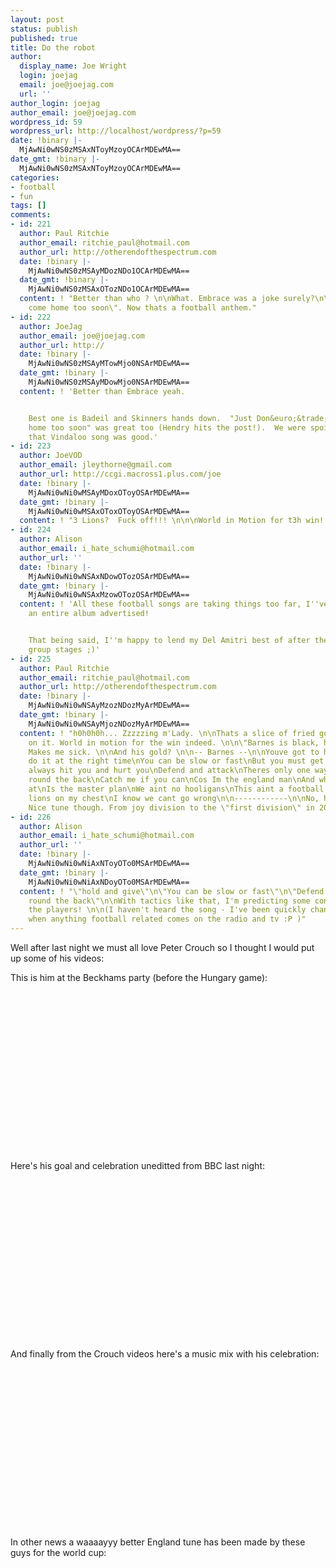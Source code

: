 ```yaml
---
layout: post
status: publish
published: true
title: Do the robot
author:
  display_name: Joe Wright
  login: joejag
  email: joe@joejag.com
  url: ''
author_login: joejag
author_email: joe@joejag.com
wordpress_id: 59
wordpress_url: http://localhost/wordpress/?p=59
date: !binary |-
  MjAwNi0wNS0zMSAxNToyMzoyOCArMDEwMA==
date_gmt: !binary |-
  MjAwNi0wNS0zMSAxNToyMzoyOCArMDEwMA==
categories:
- football
- fun
tags: []
comments:
- id: 221
  author: Paul Ritchie
  author_email: ritchie_paul@hotmail.com
  author_url: http://otherendofthespectrum.com
  date: !binary |-
    MjAwNi0wNS0zMSAyMDozNDo1OCArMDEwMA==
  date_gmt: !binary |-
    MjAwNi0wNS0zMSAxOTozNDo1OCArMDEwMA==
  content: ! "Better than who ? \n\nWhat. Embrace was a joke surely?\n\n\"Just Don't
    come home too soon\". Now thats a football anthem."
- id: 222
  author: JoeJag
  author_email: joe@joejag.com
  author_url: http://
  date: !binary |-
    MjAwNi0wNS0zMSAyMTowMjo0NSArMDEwMA==
  date_gmt: !binary |-
    MjAwNi0wNS0zMSAyMDowMjo0NSArMDEwMA==
  content: ! 'Better than Embrace yeah.


    Best one is Badeil and Skinners hands down.  "Just Don&euro;&trade;t come
    home too soon" was great too (Hendry hits the post!).  We were spoilt that year.  Even
    that Vindaloo song was good.'
- id: 223
  author: JoeVOD
  author_email: jleythorne@gmail.com
  author_url: http://ccgi.macross1.plus.com/joe
  date: !binary |-
    MjAwNi0wNi0wMSAyMDoxOToyOSArMDEwMA==
  date_gmt: !binary |-
    MjAwNi0wNi0wMSAxOToxOToyOSArMDEwMA==
  content: ! "3 Lions?  Fuck off!!! \n\n\nWorld in Motion for t3h win!!!!!1111!!11oneone!!"
- id: 224
  author: Alison
  author_email: i_hate_schumi@hotmail.com
  author_url: ''
  date: !binary |-
    MjAwNi0wNi0wNSAxNDowOTozOSArMDEwMA==
  date_gmt: !binary |-
    MjAwNi0wNi0wNSAxMzowOTozOSArMDEwMA==
  content: ! 'All these football songs are taking things too far, I''ve even seen
    an entire album advertised!


    That being said, I''m happy to lend my Del Amitri best of after the end of the
    group stages ;)'
- id: 225
  author: Paul Ritchie
  author_email: ritchie_paul@hotmail.com
  author_url: http://otherendofthespectrum.com
  date: !binary |-
    MjAwNi0wNi0wNSAyMzozNDozMyArMDEwMA==
  date_gmt: !binary |-
    MjAwNi0wNi0wNSAyMjozNDozMyArMDEwMA==
  content: ! "h0h0h0h... Zzzzzing m'Lady. \n\nThats a slice of fried gold with lemon
    on it. World in motion for the win indeed. \n\n\"Barnes is black, he can rap.\"
    Makes me sick. \n\nAnd his gold? \n\n-- Barnes --\n\nYouve got to hold and give\nBut
    do it at the right time\nYou can be slow or fast\nBut you must get to the line\nTheyll
    always hit you and hurt you\nDefend and attack\nTheres only one way to beat them\nGet
    round the back\nCatch me if you can\nCos Im the england man\nAnd what youre looking
    at\nIs the master plan\nWe aint no hooligans\nThis aint a football song\nThree
    lions on my chest\nI know we cant go wrong\n\n------------\n\nNo, he can't rap.
    Nice tune though. From joy division to the \"first division\" in 20 years."
- id: 226
  author: Alison
  author_email: i_hate_schumi@hotmail.com
  author_url: ''
  date: !binary |-
    MjAwNi0wNi0wNiAxNToyOTo0MSArMDEwMA==
  date_gmt: !binary |-
    MjAwNi0wNi0wNiAxNDoyOTo0MSArMDEwMA==
  content: ! "\"hold and give\"\n\"You can be slow or fast\"\n\"Defend and attack\"\n\"Get
    round the back\"\n\nWith tactics like that, I'm predicting some confusion among
    the players! \n\n(I haven't heard the song - I've been quickly changing channels
    when anything football related comes on the radio and tv :P )"
---
```

<p>Well after last night we must all love Peter Crouch so I thought I would put up some of his videos:</p>
<p>This is him at the Beckhams party (before the Hungary game):<br />
<object width="425" height="350"><param name="movie" value="http://www.youtube.com/v/rlfLx1HrOz4"></param><embed src="http://www.youtube.com/v/rlfLx1HrOz4" type="application/x-shockwave-flash" width="350" height="270"></embed></object></p>
<p>Here's his goal and celebration uneditted from BBC last night:<br />
<object width="425" height="350"><param name="movie" value="http://www.youtube.com/v/FVm3zhrDeZw"></param><embed src="http://www.youtube.com/v/FVm3zhrDeZw" type="application/x-shockwave-flash" width="350" height="270"></embed></object></p>
<p>And finally from the Crouch videos here's a music mix with his celebration:<br />
<object width="425" height="350"><param name="movie" value="http://www.youtube.com/v/96eSrFlUVh0"></param><embed src="http://www.youtube.com/v/96eSrFlUVh0" type="application/x-shockwave-flash" width="350" height="270"></embed></object></p>
<p>In other news a waaaayyy better England tune has been made by these guys for the world cup:<br />
<object width="425" height="350"><param name="movie" value="http://www.youtube.com/v/1ulGTpfsipA"></param><embed src="http://www.youtube.com/v/1ulGTpfsipA" type="application/x-shockwave-flash" width="350" height="270"></embed></object></p>
